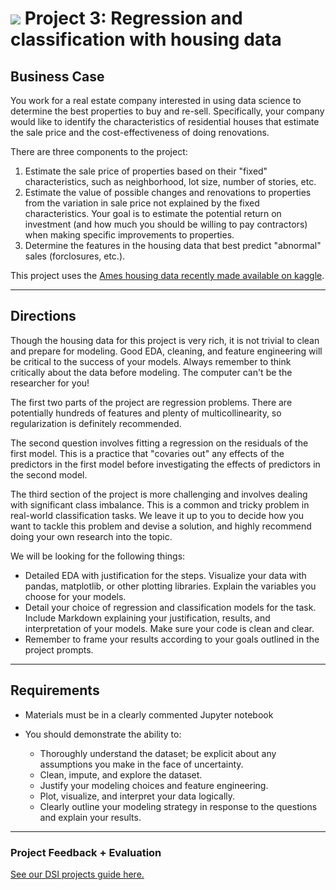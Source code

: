 # ![](https://ga-dash.s3.amazonaws.com/production/assets/logo-9f88ae6c9c3871690e33280fcf557f33.png) Project 3: Regression and classification with housing data

## Business Case

You work for a real estate company interested in using data science to determine the best properties to buy and re-sell. Specifically, your company would like to identify the characteristics of residential houses that estimate the sale price and the cost-effectiveness of doing renovations.

There are three components to the project:
1. Estimate the sale price of properties based on their "fixed" characteristics, such as neighborhood, lot size, number of stories, etc.
2. Estimate the value of possible changes and renovations to properties from the variation in sale price not explained by the fixed characteristics. Your goal is to estimate the potential return on investment (and how much you should be willing to pay contractors) when making specific improvements to properties.
3. Determine the features in the housing data that best predict "abnormal" sales (forclosures, etc.).

This project uses the [Ames housing data recently made available on kaggle](https://www.kaggle.com/c/house-prices-advanced-regression-techniques).

---

## Directions

Though the housing data for this project is very rich, it is not trivial to clean and prepare for modeling. Good EDA, cleaning, and feature engineering will be critical to the success of your models. Always remember to think critically about the data before modeling. The computer can't be the researcher for you!

The first two parts of the project are regression problems. There are potentially hundreds of features and plenty of multicollinearity, so regularization is definitely recommended.

The second question involves fitting a regression on the residuals of the first model. This is a practice that "covaries out" any effects of the predictors in the first model before investigating the effects of predictors in the second model.

The third section of the project is more challenging and involves dealing with significant class imbalance. This is a common and tricky problem in real-world classification tasks. We leave it up to you to decide how you want to tackle this problem and devise a solution, and highly recommend doing your own research into the topic.

We will be looking for the following things:

- Detailed EDA with justification for the steps. Visualize your data with pandas, matplotlib, or other plotting libraries. Explain the variables you choose for your models.
- Detail your choice of regression and classification models for the task. Include Markdown explaining your justification, results, and interpretation of your models. Make sure your code is clean and clear.
- Remember to frame your results according to your goals outlined in the project prompts.

---

## Requirements

- Materials must be in a clearly commented Jupyter notebook
- You should demonstrate the ability to:

    - Thoroughly understand the dataset; be explicit about any assumptions you make in the face of uncertainty.
    - Clean, impute, and explore the dataset.
    - Justify your modeling choices and feature engineering.
    - Plot, visualize, and interpret your data logically.
    - Clearly outline your modeling strategy in response to the questions and explain your results.

---

### Project Feedback + Evaluation

[See our DSI projects guide here.]()

